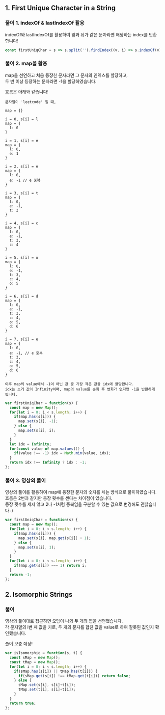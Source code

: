 ## 1. First Unique Character in a String

### 풀이 1. indexOf & lastIndexOf 활용

indexOf와 lastIndexOf를 활용하여 앞과 뒤가 같은 문자라면 해당하는 index를 반환합니다!

```js
const firstUniqChar = s => s.split('').findIndex((v, i) => s.indexOf(v) === s.lastIndexOf(v));
```

### 풀이 2. map을 활용

map을 선언하고 처음 등장한 문자라면 그 문자의 인덱스를 할당하고,  
두 번 이상 등장하는 문자라면 -1을 할당하였습니다.

흐름은 아래와 같습니다!

```
문자열이 'leetcode' 일 때,

map = {}

i = 0, s[i] = l
map = {
  l: 0
}

i = 1, s[i] = e
map = {
  l: 0,
  e: 1
}

i = 2, s[i] = e
map = {
  l: 0,
  e: -1 // e 중복
}

i = 3, s[i] = t
map = {
  l: 0,
  e: -1,
  t: 3
}

i = 4, s[i] = c
map = {
  l: 0,
  e: -1,
  t: 3,
  c: 4
}

i = 5, s[i] = o
map = {
  l: 0,
  e: -1,
  t: 3,
  c: 4,
  o: 5
}

i = 6, s[i] = d
map = {
  l: 0,
  e: -1,
  t: 3,
  c: 4,
  o: 5,
  d: 6
}

i = 7, s[i] = e
map = {
  l: 0,
  e: -1, // e 중복
  t: 3,
  c: 4,
  o: 5,
  d: 6
}

이후 map의 value에서 -1이 아닌 값 중 가장 작은 값을 idx에 할당합니다.
idx는 초기 값이 Infinity이며, map의 value를 순회 후 변화가 없다면 -1을 반환하게 됩니다.

```

```js
var firstUniqChar = function(s) {
  const map = new Map();
  for(let i = 0; i < s.length; i++) {
    if(map.has(s[i])) {
      map.set(s[i], -1);
    } else {
      map.set(s[i], i);
    }
  }
  let idx = Infinity;
  for(const value of map.values()) {
    if(value !== -1) idx = Math.min(value, idx);
  }
  return idx !== Infinity ? idx : -1;
};
```

### 풀이 3. 영상의 풀이

영상의 풀이를 활용하여 map에 등장한 문자의 숫자를 세는 방식으로 풀이하였습니다.  
흐름은 2번과 같지만 등장 횟수를 센다는 차이점이 있습니다.  
등장 횟수를 세지 않고 2나 -1처럼 중복임을 구분할 수 있는 값으로 변경해도 괜찮습니다 :)

```js
var firstUniqChar = function(s) {
  const map = new Map();
  for(let i = 0; i < s.length; i++) {
    if(map.has(s[i])) {
      map.set(s[i], map.get(s[i]) + 1);
    } else {
      map.set(s[i], 1);
    }
  }
  for(let i = 0; i < s.length; i++) {
    if(map.get(s[i]) === 1) return i;
  }
  return -1;
};
```

## 2. Isomorphic Strings

### 풀이

영상의 풀이대로 접근하면 오답이 나와 두 개의 맵을 선언했습니다.  
각 문자열의 i번 째 값을 키로, 두 개의 문자를 합친 값을 value로 하여 잘못된 값인지 확인했습니다.  

풀이 보충 예정!

```js
var isIsomorphic = function(s, t) {
  const sMap = new Map();
  const tMap = new Map();
  for(let i = 0; i < s.length; i++) {
    if(sMap.has(s[i]) || tMap.has(t[i])) {
      if(sMap.get(s[i]) !== tMap.get(t[i])) return false;
    } else {
      sMap.set(s[i], s[i]+t[i]);
      tMap.set(t[i], s[i]+t[i]);
    }
  }
  return true;
};
```